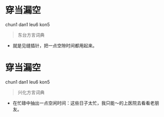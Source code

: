 # 穿当漏空
chun1 dan1 leu6 kon5
> 东台方言词典
- 就是见缝插针，把一点空隙时间都用起来。

# 穿当漏空
chun1 dan1 leu6 kon5
> 兴化方言词典
- 在忙碌中抽出一点空闲时间：这些日子太忙，我只能～的上医院去看看老朋友。
